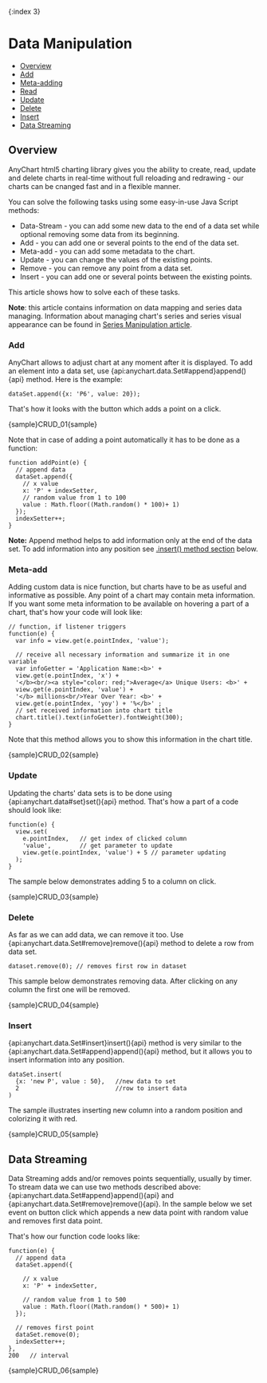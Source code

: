 {:index 3}
# Data Manipulation

* [Overview](#overview)
 * [Add](#add)
 * [Meta-adding](#meta-add)
 * [Read](#read)
 * [Update](#update)
 * [Delete](#delete)
 * [Insert](#insert)
* [Data Streaming](#data_streaming)

## Overview

AnyChart html5 charting library gives you the ability to create, read, update and delete charts in real-time without full reloading and redrawing - our charts can be cnanged fast and in a flexible manner.

You can solve the following tasks using some easy-in-use Java Script methods:

* Data-Stream - you can add some new data to the end of a data set while optional removing some data from its beginning. 
* Add - you can add one or several points to the end of the data set.
* Meta-add - you can add some metadata to the chart.
* Update - you can change the values of the existing points.
* Remove - you can remove any point from a data set.
* Insert - you can add one or several points between the existing points.

This article shows how to solve each of these tasks.

**Note**: this article contains information on data mapping and series data managing. Information about managing chart's series and series visual appearance can be found in [Series Manipulation article](../Working_with_Data/Series_Manipulation).

### Add

AnyChart allows to adjust chart at any moment after it is displayed. To add an element into a data set, use {api:anychart.data.Set#append}append(){api} method. 
Here is the example:

```
dataSet.append({x: 'P6', value: 20});
```

That's how it looks with the button which adds a point on a click.

{sample}CRUD\_01{sample}

Note that in case of adding a point automatically it has to be done as a function:

```
function addPoint(e) {
  // append data
  dataSet.append({
    // x value
    x: 'P' + indexSetter,
    // random value from 1 to 100
    value : Math.floor((Math.random() * 100)+ 1)
  });
  indexSetter++;
}
```

**Note:**
Append method helps to add information only at the end of the data set. To add information into any position see [.insert() method section](#insert) below.

### Meta-add

Adding custom data is nice function, but charts have to be as useful and informative as possible. Any point of a chart may contain meta information. If you want some meta information to be available on hovering a part of a chart, that's how your code will look like: 

```
// function, if listener triggers
function(e) {
  var info = view.get(e.pointIndex, 'value');

  // receive all necessary information and summarize it in one variable
  var infoGetter = 'Application Name:<b>' +
  view.get(e.pointIndex, 'x') +
  '</b><br/><a style="color: red;">Average</a> Unique Users: <b>' +
  view.get(e.pointIndex, 'value') +
  '</b> millions<br/>Year Over Year: <b>' +
  view.get(e.pointIndex, 'yoy') + '%</b>' ;
  // set received information into chart title
  chart.title().text(infoGetter).fontWeight(300);
}
```

Note that this method allows you to show this information in the chart title.

{sample}CRUD\_02{sample}

### Update

Updating the charts' data sets is to be done using {api:anychart.data#set}set(){api} method. That's how a part of a code should look like:

```
function(e) {
  view.set(
    e.pointIndex,   // get index of clicked column
    'value',        // get parameter to update
    view.get(e.pointIndex, 'value') + 5 // parameter updating
  );
}
```
The sample below demonstrates adding 5 to a column on click.

{sample}CRUD\_03{sample}

### Delete

As far as we can add data, we can remove it too. Use {api:anychart.data.Set#remove}remove(){api} method to delete a row from data set.

```
dataset.remove(0); // removes first row in dataset
```

This sample below demonstrates removing data. After clicking on any column the first one will be removed. 

{sample}CRUD\_04{sample}

### Insert

{api:anychart.data.Set#insert}insert(){api} method is very similar to the {api:anychart.data.Set#append}append(){api} method, but it allows you to insert information into any position.

```
dataSet.insert(
  {x: 'new P', value : 50},   //new data to set
  2                           //row to insert data
)
```

The sample illustrates inserting new column into a random position and colorizing it with red.

{sample}CRUD\_05{sample}

## Data Streaming

Data Streaming adds and/or removes points sequentially, usually by timer. To stream data we can use two methods described above: {api:anychart.data.Set#append}append(){api} and {api:anychart.data.Set#remove}remove(){api}. In the sample below we set event on button click which appends a new data point with random value and removes first data point.

That's how our function code looks like:

```
function(e) {
  // append data
  dataSet.append({

    // x value
    x: 'P' + indexSetter,

    // random value from 1 to 500
    value : Math.floor((Math.random() * 500)+ 1)
  });

  // removes first point
  dataSet.remove(0);
  indexSetter++;
}, 
200   // interval 
```

{sample}CRUD\_06{sample}
